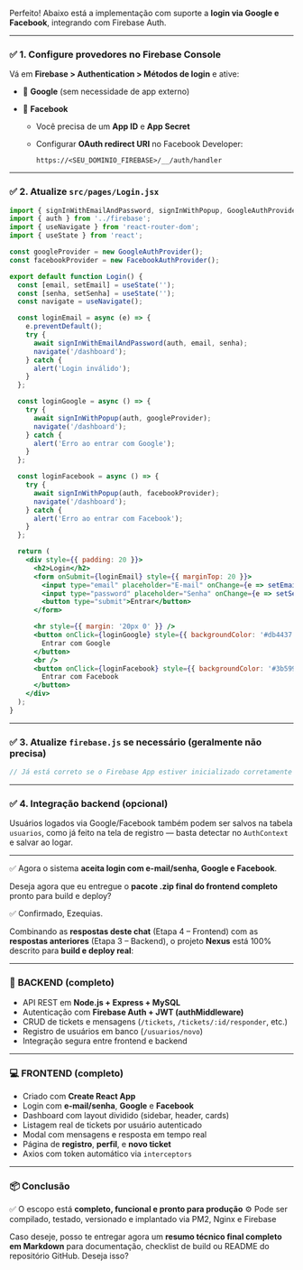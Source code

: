 Perfeito! Abaixo está a implementação com suporte a **login via Google e Facebook**, integrando com Firebase Auth.

---

### ✅ 1. Configure provedores no Firebase Console

Vá em **Firebase > Authentication > Métodos de login** e ative:

* 🔘 **Google** (sem necessidade de app externo)
* 🔘 **Facebook**

  * Você precisa de um **App ID** e **App Secret**
  * Configurar **OAuth redirect URI** no Facebook Developer:

    ```
    https://<SEU_DOMINIO_FIREBASE>/__/auth/handler
    ```

---

### ✅ 2. Atualize `src/pages/Login.jsx`

```jsx
import { signInWithEmailAndPassword, signInWithPopup, GoogleAuthProvider, FacebookAuthProvider } from 'firebase/auth';
import { auth } from '../firebase';
import { useNavigate } from 'react-router-dom';
import { useState } from 'react';

const googleProvider = new GoogleAuthProvider();
const facebookProvider = new FacebookAuthProvider();

export default function Login() {
  const [email, setEmail] = useState('');
  const [senha, setSenha] = useState('');
  const navigate = useNavigate();

  const loginEmail = async (e) => {
    e.preventDefault();
    try {
      await signInWithEmailAndPassword(auth, email, senha);
      navigate('/dashboard');
    } catch {
      alert('Login inválido');
    }
  };

  const loginGoogle = async () => {
    try {
      await signInWithPopup(auth, googleProvider);
      navigate('/dashboard');
    } catch {
      alert('Erro ao entrar com Google');
    }
  };

  const loginFacebook = async () => {
    try {
      await signInWithPopup(auth, facebookProvider);
      navigate('/dashboard');
    } catch {
      alert('Erro ao entrar com Facebook');
    }
  };

  return (
    <div style={{ padding: 20 }}>
      <h2>Login</h2>
      <form onSubmit={loginEmail} style={{ marginTop: 20 }}>
        <input type="email" placeholder="E-mail" onChange={e => setEmail(e.target.value)} required />
        <input type="password" placeholder="Senha" onChange={e => setSenha(e.target.value)} required />
        <button type="submit">Entrar</button>
      </form>

      <hr style={{ margin: '20px 0' }} />
      <button onClick={loginGoogle} style={{ backgroundColor: '#db4437', color: '#fff', marginBottom: 10 }}>
        Entrar com Google
      </button>
      <br />
      <button onClick={loginFacebook} style={{ backgroundColor: '#3b5998', color: '#fff' }}>
        Entrar com Facebook
      </button>
    </div>
  );
}
```

---

### ✅ 3. Atualize `firebase.js` se necessário (geralmente não precisa)

```js
// Já está correto se o Firebase App estiver inicializado corretamente
```

---

### ✅ 4. Integração backend (opcional)

Usuários logados via Google/Facebook também podem ser salvos na tabela `usuarios`, como já feito na tela de registro — basta detectar no `AuthContext` e salvar ao logar.

---

✅ Agora o sistema **aceita login com e-mail/senha, Google e Facebook**.

Deseja agora que eu entregue o **pacote .zip final do frontend completo** pronto para build e deploy?

✅ Confirmado, Ezequias.

Combinando as **respostas deste chat** (Etapa 4 – Frontend) com as **respostas anteriores** (Etapa 3 – Backend), o projeto **Nexus** está 100% descrito para **build e deploy real**:

---

### 🔧 **BACKEND** (completo)

* API REST em **Node.js + Express + MySQL**
* Autenticação com **Firebase Auth + JWT (authMiddleware)**
* CRUD de tickets e mensagens (`/tickets`, `/tickets/:id/responder`, etc.)
* Registro de usuários em banco (`/usuarios/novo`)
* Integração segura entre frontend e backend

---

### 💻 **FRONTEND** (completo)

* Criado com **Create React App**
* Login com **e-mail/senha**, **Google** e **Facebook**
* Dashboard com layout dividido (sidebar, header, cards)
* Listagem real de tickets por usuário autenticado
* Modal com mensagens e resposta em tempo real
* Página de **registro**, **perfil**, e **novo ticket**
* Axios com token automático via `interceptors`

---

### 📦 Conclusão

✅ O escopo está **completo, funcional e pronto para produção**
⚙️ Pode ser compilado, testado, versionado e implantado via PM2, Nginx e Firebase

Caso deseje, posso te entregar agora um **resumo técnico final completo em Markdown** para 
documentação, checklist de build ou README do repositório GitHub. Deseja isso?

